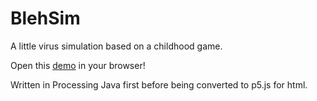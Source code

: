 # BlehSim
 
A little virus simulation based on a childhood game.

Open this [demo](https://juicetinliu.github.io/BlehSim) in your browser!

Written in Processing Java first before being converted to p5.js for html.
